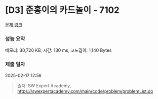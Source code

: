 # [D3] 준홍이의 카드놀이 - 7102 

[문제 링크](https://swexpertacademy.com/main/code/problem/problemDetail.do?contestProbId=AWkIlHWqBYcDFAXC) 

### 성능 요약

메모리: 30,720 KB, 시간: 130 ms, 코드길이: 1,140 Bytes

### 제출 일자

2025-02-17 12:56



> 출처: SW Expert Academy, https://swexpertacademy.com/main/code/problem/problemList.do